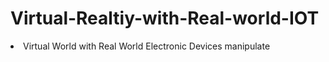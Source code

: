 # Virtual-Realtiy-with-Real-world-IOT

<li>Virtual World with Real World Electronic Devices manipulate</li>
